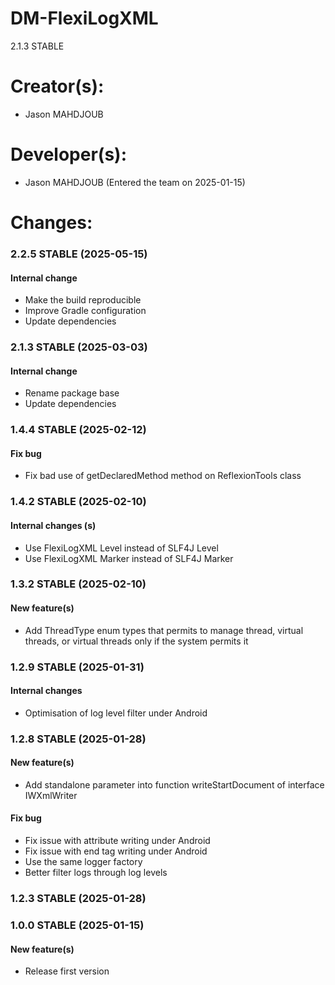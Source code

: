 DM-FlexiLogXML
=====
2.1.3 STABLE 

# Creator(s):
* Jason MAHDJOUB

# Developer(s):
* Jason MAHDJOUB (Entered the team on 2025-01-15)

# Changes:

### 2.2.5 STABLE (2025-05-15)
#### Internal change
* Make the build reproducible
* Improve Gradle configuration
* Update dependencies

### 2.1.3 STABLE (2025-03-03)
#### Internal change
* Rename package base
* Update dependencies

### 1.4.4 STABLE (2025-02-12)
#### Fix bug
* Fix bad use of getDeclaredMethod method on ReflexionTools class

 
### 1.4.2 STABLE (2025-02-10)
#### Internal changes (s)
* Use FlexiLogXML Level instead of SLF4J Level
* Use FlexiLogXML Marker instead of SLF4J Marker
 
### 1.3.2 STABLE (2025-02-10)
#### New feature(s)
* Add ThreadType enum types that permits to manage thread, virtual threads, or virtual threads only if the system permits it

### 1.2.9 STABLE (2025-01-31)
#### Internal changes
* Optimisation of log level filter under Android

### 1.2.8 STABLE (2025-01-28)
#### New feature(s)
* Add standalone parameter into function writeStartDocument of interface IWXmlWriter
#### Fix bug
* Fix issue with attribute writing under Android
* Fix issue with end tag writing under Android
* Use the same logger factory
* Better filter logs through log levels


### 1.2.3 STABLE (2025-01-28)

### 1.0.0 STABLE (2025-01-15)
#### New feature(s)
* Release first version
